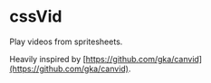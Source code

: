 # cssVid
Play videos from spritesheets.

Heavily inspired by [https://github.com/gka/canvid](https://github.com/gka/canvid).